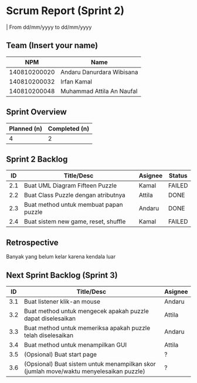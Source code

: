 # Scrum Report (Sprint 2)
| From dd/mm/yyyy to dd/mm/yyyy

## Team (Insert your name)
| NPM           | Name        |
| ------------- |-------------|
| 140810200020  | Andaru Danurdara Wibisana    |
| 140810200032  | Irfan Kamal    |
| 140810200048  | Muhammad Attila An Naufal |

## Sprint Overview
| Planned (n)   | Completed (n) |
| ------------- |-------------- |
| 4             | 2             |

## Sprint 2 Backlog

| ID  | Title/Desc | Asignee | Status |
| --- | ---------- | ------- | ------ |
| 2.1 | Buat UML Diagram Fifteen Puzzle | Kamal | FAILED |
| 2.2 | Buat Class Puzzle dengan atributnya | Attila | DONE |
| 2.3 | Buat method untuk membuat papan puzzle | Andaru | DONE |
| 2.4 | Buat sistem new game, reset, shuffle | Kamal | FAILED |

## Retrospective 

Banyak yang belum kelar karena kendala luar

## Next Sprint Backlog (Sprint 3)
| ID  | Title/Desc | Asignee |
| --- | ---------- | ------- |
| 3.1 | Buat listener klik-an mouse | Andaru | 
| 3.2 | Buat method untuk mengecek apakah puzzle dapat diselesaikan | Attila | 
| 3.3 | Buat method untuk memeriksa apakah puzzle telah diselesaikan | Andaru | 
| 3.4 | Buat method untuk menampilkan GUI | Attila | 
| 3.5 | (Opsional) Buat start page | ? |
| 3.6 | (Opsional) Buat sistem untuk menampilkan skor (jumlah move/waktu menyelesaikan puzzle) | ? |
